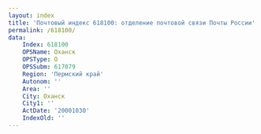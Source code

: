 ```yaml
---
layout: index
title: 'Почтовый индекс 618100: отделение почтовой связи Почты России'
permalink: /618100/
data:
    Index: 618100
    OPSName: Оханск
    OPSType: О
    OPSSubm: 617079
    Region: 'Пермский край'
    Autonom: ''
    Area: ''
    City: Оханск
    City1: ''
    ActDate: '20001030'
    IndexOld: ''
---
```

